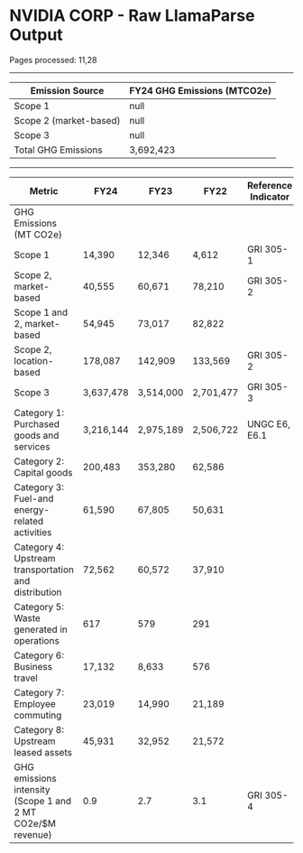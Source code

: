 # NVIDIA CORP - Raw LlamaParse Output

Pages processed: 11,28

---

| Emission Source          | FY24 GHG Emissions (MTCO2e) |
|-------------------------|------------------------------|
| Scope 1                 | null                         |
| Scope 2 (market-based)  | null                         |
| Scope 3                 | null                         |
| Total GHG Emissions     | 3,692,423                    |

---

| Metric                                                                                                     | FY24       | FY23       | FY22       | Reference Indicator          |
|-----------------------------------------------------------------------------------------------------------|------------|------------|------------|------------------------------|
| GHG Emissions (MT CO2e)                                                                                  |            |            |            |                              |
| Scope 1                                                                                                   | 14,390     | 12,346     | 4,612      | GRI 305-1                    |
| Scope 2, market-based                                                                                     | 40,555     | 60,671     | 78,210     | GRI 305-2                    |
| Scope 1 and 2, market-based                                                                                | 54,945     | 73,017     | 82,822     |                              |
| Scope 2, location-based                                                                                   | 178,087    | 142,909    | 133,569    | GRI 305-2                    |
| Scope 3                                                                                                   | 3,637,478  | 3,514,000  | 2,701,477  | GRI 305-3                    |
|      Category 1: Purchased goods and services                                                             | 3,216,144  | 2,975,189  | 2,506,722  | UNGC E6, E6.1                |
|      Category 2: Capital goods                                                                             | 200,483    | 353,280    | 62,586     |                              |
|      Category 3: Fuel-and energy-related activities                                                       | 61,590     | 67,805     | 50,631     |                              |
|      Category 4: Upstream transportation and distribution                                                 | 72,562     | 60,572     | 37,910     |                              |
|      Category 5: Waste generated in operations                                                             | 617        | 579        | 291        |                              |
|      Category 6: Business travel                                                                           | 17,132     | 8,633      | 576        |                              |
|      Category 7: Employee commuting                                                                         | 23,019     | 14,990     | 21,189     |                              |
|      Category 8: Upstream leased assets                                                                    | 45,931     | 32,952     | 21,572     |                              |
| GHG emissions intensity (Scope 1 and 2 MT CO2e/$M revenue)                                               | 0.9        | 2.7        | 3.1        | GRI 305-4                    |